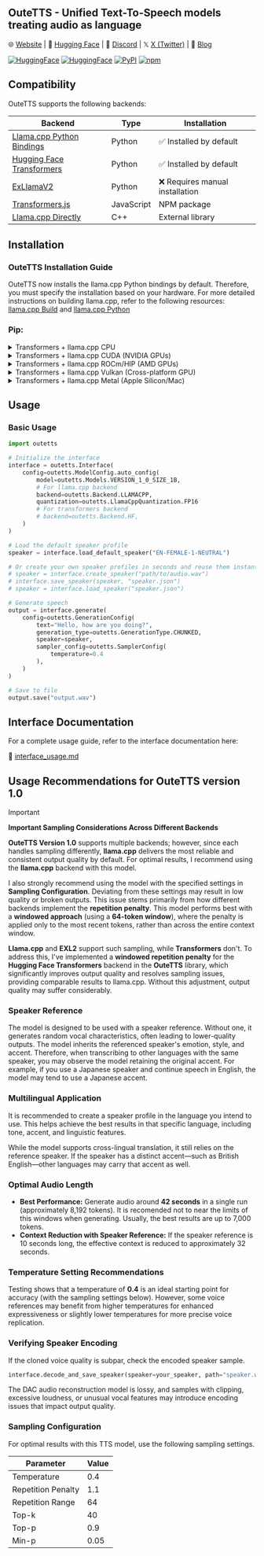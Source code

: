 ## OuteTTS - Unified Text-To-Speech models treating audio as language

🌐 [Website](https://www.outeai.com) | 🤗 [Hugging Face](https://huggingface.co/OuteAI) | 💬 [Discord](https://discord.gg/vyBM87kAmf) | 𝕏 [X (Twitter)](https://twitter.com/OuteAI) | 📰 [Blog](https://www.outeai.com/blog)

[![HuggingFace](https://img.shields.io/badge/🤗%20Hugging%20Face-Llama_OuteTTS_1.0_1B-blue)](https://huggingface.co/OuteAI/Llama-OuteTTS-1.0-1B)
[![HuggingFace](https://img.shields.io/badge/🤗%20Hugging%20Face-Llama_OuteTTS_1.0_1B_GGUF-blue)](https://huggingface.co/OuteAI/Llama-OuteTTS-1.0-1B-GGUF)
[![PyPI](https://img.shields.io/badge/PyPI-outetts-5c6c7a)](https://pypi.org/project/outetts/)
[![npm](https://img.shields.io/badge/npm-outetts-734440)](https://www.npmjs.com/package/outetts)

## Compatibility  

OuteTTS supports the following backends:  

| **Backend** | **Type** | **Installation** |  
|-----------------------------|---------|----------------------------|  
| [Llama.cpp Python Bindings](https://github.com/abetlen/llama-cpp-python) | Python | ✅ Installed by default |  
| [Hugging Face Transformers](https://github.com/huggingface/transformers) | Python | ✅ Installed by default |  
| [ExLlamaV2](https://github.com/turboderp/exllamav2) | Python | ❌ Requires manual installation |  
| [Transformers.js](https://github.com/huggingface/transformers.js) | JavaScript | NPM package |
| [Llama.cpp Directly](https://github.com/ggml-org/llama.cpp/tree/master/examples/tts) | C++ | External library |  

## Installation

### OuteTTS Installation Guide

OuteTTS now installs the llama.cpp Python bindings by default. Therefore, you must specify the installation based on your hardware. For more detailed instructions on building llama.cpp, refer to the following resources: [llama.cpp Build](https://github.com/ggml-org/llama.cpp/blob/master/docs/build.md) and [llama.cpp Python](https://github.com/abetlen/llama-cpp-python?tab=readme-ov-file#supported-backends)

### Pip:

<details>
<summary>Transformers + llama.cpp CPU</summary>

```bash
pip install outetts --upgrade
```
</details>

<details>
<summary>Transformers + llama.cpp CUDA (NVIDIA GPUs)</summary>
For systems with NVIDIA GPUs and CUDA installed:

```bash
CMAKE_ARGS="-DGGML_CUDA=on" pip install outetts --upgrade
```

</details>

<details>
<summary>Transformers + llama.cpp ROCm/HIP (AMD GPUs)</summary>
For systems with AMD GPUs and ROCm (specify your DAMDGPU_TARGETS) installed:

```bash
CMAKE_ARGS="-DGGML_HIPBLAS=on" pip install outetts --upgrade
```

</details>

<details>
<summary>Transformers + llama.cpp Vulkan (Cross-platform GPU)</summary>
For systems with Vulkan support:

```bash
CMAKE_ARGS="-DGGML_VULKAN=on" pip install outetts --upgrade
```
</details>

<details>
<summary>Transformers + llama.cpp Metal (Apple Silicon/Mac)</summary>
For macOS systems with Apple Silicon or compatible GPUs:

```bash
CMAKE_ARGS="-DGGML_METAL=on" pip install outetts --upgrade
```
</details>

## Usage

### Basic Usage

```python
import outetts

# Initialize the interface
interface = outetts.Interface(
    config=outetts.ModelConfig.auto_config(
        model=outetts.Models.VERSION_1_0_SIZE_1B,
        # For llama.cpp backend
        backend=outetts.Backend.LLAMACPP,
        quantization=outetts.LlamaCppQuantization.FP16
        # For transformers backend
        # backend=outetts.Backend.HF,
    )
)

# Load the default speaker profile
speaker = interface.load_default_speaker("EN-FEMALE-1-NEUTRAL")

# Or create your own speaker profiles in seconds and reuse them instantly
# speaker = interface.create_speaker("path/to/audio.wav")
# interface.save_speaker(speaker, "speaker.json")
# speaker = interface.load_speaker("speaker.json")

# Generate speech
output = interface.generate(
    config=outetts.GenerationConfig(
        text="Hello, how are you doing?",
        generation_type=outetts.GenerationType.CHUNKED,
        speaker=speaker,
        sampler_config=outetts.SamplerConfig(
            temperature=0.4
        ),
    )
)

# Save to file
output.save("output.wav")
```

## Interface Documentation

For a complete usage guide, refer to the interface documentation here: 

🔗 [interface_usage.md](https://github.com/edwko/OuteTTS/blob/main/docs/interface_usage.md)

## Usage Recommendations for OuteTTS version 1.0
> [!IMPORTANT]
> **Important Sampling Considerations Across Different Backends**  
>
> **OuteTTS Version 1.0** supports multiple backends; however, since each handles sampling differently,
> **llama.cpp** delivers the most reliable and consistent output quality by default.
> For optimal results, I recommend using the **llama.cpp** backend with this model.
>
> I also strongly recommend using the model with the specified settings in **Sampling Configuration**.
> Deviating from these settings may result in low quality or broken outputs.
> This issue stems primarily from how different backends implement the **repetition penalty**.
> This model performs best with a **windowed approach** (using a **64-token window**), where the penalty is applied only to the most recent tokens, rather than across the entire context window.
>
> **Llama.cpp** and **EXL2** support such sampling, while **Transformers** don't.
> To address this, I've implemented a **windowed repetition penalty** for the **Hugging Face Transformers** backend in the **OuteTTS** library, which significantly improves output quality and resolves sampling issues, providing comparable results to llama.cpp.
> Without this adjustment, output quality may suffer considerably.

### Speaker Reference
The model is designed to be used with a speaker reference. Without one, it generates random vocal characteristics, often leading to lower-quality outputs. 
The model inherits the referenced speaker's emotion, style, and accent. 
Therefore, when transcribing to other languages with the same speaker, you may observe the model retaining the original accent. 
For example, if you use a Japanese speaker and continue speech in English, the model may tend to use a Japanese accent.

### Multilingual Application
It is recommended to create a speaker profile in the language you intend to use. This helps achieve the best results in that specific language, including tone, accent, and linguistic features.

While the model supports cross-lingual translation, it still relies on the reference speaker. If the speaker has a distinct accent—such as British English—other languages may carry that accent as well.

### Optimal Audio Length
- **Best Performance:** Generate audio around **42 seconds** in a single run (approximately 8,192 tokens). It is recomended not to near the limits of this windows when generating. Usually, the best results are up to 7,000 tokens.
- **Context Reduction with Speaker Reference:** If the speaker reference is 10 seconds long, the effective context is reduced to approximately 32 seconds.

### Temperature Setting Recommendations
Testing shows that a temperature of **0.4** is an ideal starting point for accuracy (with the sampling settings below). However, some voice references may benefit from higher temperatures for enhanced expressiveness or slightly lower temperatures for more precise voice replication.

### Verifying Speaker Encoding
If the cloned voice quality is subpar, check the encoded speaker sample. 

```python
interface.decode_and_save_speaker(speaker=your_speaker, path="speaker.wav")
```

The DAC audio reconstruction model is lossy, and samples with clipping, excessive loudness, or unusual vocal features may introduce encoding issues that impact output quality.

### Sampling Configuration
For optimal results with this TTS model, use the following sampling settings.

| Parameter         | Value    |
|-------------------|----------|
| Temperature       | 0.4      |
| Repetition Penalty| 1.1      |
| Repetition Range  | 64       |
| Top-k             | 40       |
| Top-p             | 0.9      |
| Min-p             | 0.05     |

